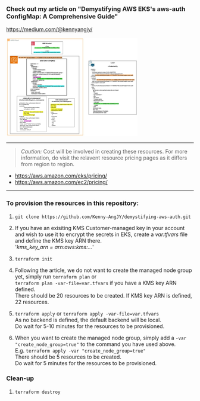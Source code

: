 ### Check out my article on "Demystifying AWS EKS's aws-auth ConfigMap: A Comprehensive Guide"
https://medium.com/@kennyangjy/

<img src="./aws-auth-configmap.jpg"  width="70%" height="70%">

---
> *Caution:* Cost will be involved in creating these resources. For more information, do visit the relavent resource pricing pages as it differs from region to region.
- https://aws.amazon.com/eks/pricing/
- https://aws.amazon.com/ec2/pricing/
---

### To provision the resources in this repository:
1. `git clone https://github.com/Kenny-AngJY/demystifying-aws-auth.git`
2. If you have an exisiting KMS Customer-managed key in your account and wish to use it to encrypt the secrets in EKS, create a *var.tfvars* file and define the KMS key ARN there. 
<br>'*kms_key_arn = arn:aws:kms:...*' 

3. `terraform init`
4. Following the article, we do not want to create the managed node group yet, simply run `terraform plan` or 
<br>`terraform plan -var-file=var.tfvars` if you have a KMS key ARN defined.
<br>There should be 20 resources to be created. If KMS key ARN is defined, 22 resources.
5. `terraform apply` or `terraform apply -var-file=var.tfvars`
<br>As no backend is defined, the default backend will be local. 
<br>Do wait for 5-10 minutes for the resources to be provisioned.

6. When you want to create the managed node group, simply add a `-var "create_node_group=true"` to the command you have used above. 
<br>E.g. `terraform apply -var "create_node_group=true"`
<br>There should be 5 resources to be created.
<br>Do wait for 5 minutes for the resources to be provisioned.

### Clean-up
1. `terraform destroy`
